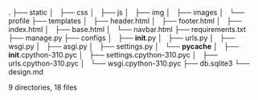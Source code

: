 .
├── static
│   ├── css
│   ├── js
│   ├── img
│   ├── images
│   └── profile
├── templates
│   ├── header.html
│   ├── footer.html
│   ├── index.html
│   ├── base.html
│   └── navbar.html
├── requirements.txt
├── manage.py
├── configs
│   ├── __init__.py
│   ├── urls.py
│   ├── wsgi.py
│   ├── asgi.py
│   ├── settings.py
│   └── __pycache__
│       ├── __init__.cpython-310.pyc
│       ├── settings.cpython-310.pyc
│       ├── urls.cpython-310.pyc
│       └── wsgi.cpython-310.pyc
├── db.sqlite3
└── design.md

9 directories, 18 files
